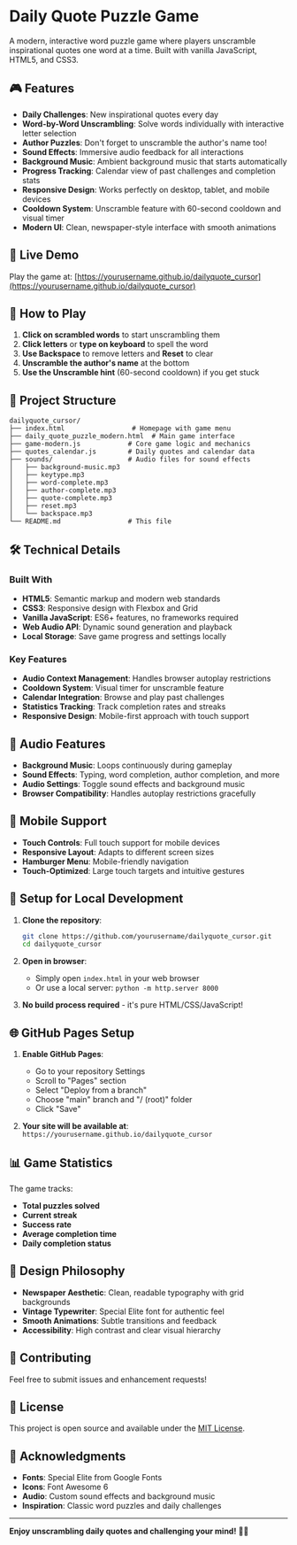 # Daily Quote Puzzle Game

A modern, interactive word puzzle game where players unscramble inspirational quotes one word at a time. Built with vanilla JavaScript, HTML5, and CSS3.

## 🎮 Features

- **Daily Challenges**: New inspirational quotes every day
- **Word-by-Word Unscrambling**: Solve words individually with interactive letter selection
- **Author Puzzles**: Don't forget to unscramble the author's name too!
- **Sound Effects**: Immersive audio feedback for all interactions
- **Background Music**: Ambient background music that starts automatically
- **Progress Tracking**: Calendar view of past challenges and completion stats
- **Responsive Design**: Works perfectly on desktop, tablet, and mobile devices
- **Cooldown System**: Unscramble feature with 60-second cooldown and visual timer
- **Modern UI**: Clean, newspaper-style interface with smooth animations

## 🚀 Live Demo

Play the game at: [https://yourusername.github.io/dailyquote_cursor](https://yourusername.github.io/dailyquote_cursor)

## 🎯 How to Play

1. **Click on scrambled words** to start unscrambling them
2. **Click letters** or **type on keyboard** to spell the word
3. **Use Backspace** to remove letters and **Reset** to clear
4. **Unscramble the author's name** at the bottom
5. **Use the Unscramble hint** (60-second cooldown) if you get stuck

## 📁 Project Structure

```
dailyquote_cursor/
├── index.html                 # Homepage with game menu
├── daily_quote_puzzle_modern.html  # Main game interface
├── game-modern.js            # Core game logic and mechanics
├── quotes_calendar.js        # Daily quotes and calendar data
├── sounds/                   # Audio files for sound effects
│   ├── background-music.mp3
│   ├── keytype.mp3
│   ├── word-complete.mp3
│   ├── author-complete.mp3
│   ├── quote-complete.mp3
│   ├── reset.mp3
│   └── backspace.mp3
└── README.md                 # This file
```

## 🛠️ Technical Details

### Built With
- **HTML5**: Semantic markup and modern web standards
- **CSS3**: Responsive design with Flexbox and Grid
- **Vanilla JavaScript**: ES6+ features, no frameworks required
- **Web Audio API**: Dynamic sound generation and playback
- **Local Storage**: Save game progress and settings locally

### Key Features
- **Audio Context Management**: Handles browser autoplay restrictions
- **Cooldown System**: Visual timer for unscramble feature
- **Calendar Integration**: Browse and play past challenges
- **Statistics Tracking**: Track completion rates and streaks
- **Responsive Design**: Mobile-first approach with touch support

## 🎵 Audio Features

- **Background Music**: Loops continuously during gameplay
- **Sound Effects**: Typing, word completion, author completion, and more
- **Audio Settings**: Toggle sound effects and background music
- **Browser Compatibility**: Handles autoplay restrictions gracefully

## 📱 Mobile Support

- **Touch Controls**: Full touch support for mobile devices
- **Responsive Layout**: Adapts to different screen sizes
- **Hamburger Menu**: Mobile-friendly navigation
- **Touch-Optimized**: Large touch targets and intuitive gestures

## 🔧 Setup for Local Development

1. **Clone the repository**:
   ```bash
   git clone https://github.com/yourusername/dailyquote_cursor.git
   cd dailyquote_cursor
   ```

2. **Open in browser**:
   - Simply open `index.html` in your web browser
   - Or use a local server: `python -m http.server 8000`

3. **No build process required** - it's pure HTML/CSS/JavaScript!

## 🌐 GitHub Pages Setup

1. **Enable GitHub Pages**:
   - Go to your repository Settings
   - Scroll to "Pages" section
   - Select "Deploy from a branch"
   - Choose "main" branch and "/ (root)" folder
   - Click "Save"

2. **Your site will be available at**:
   `https://yourusername.github.io/dailyquote_cursor`

## 📊 Game Statistics

The game tracks:
- **Total puzzles solved**
- **Current streak**
- **Success rate**
- **Average completion time**
- **Daily completion status**

## 🎨 Design Philosophy

- **Newspaper Aesthetic**: Clean, readable typography with grid backgrounds
- **Vintage Typewriter**: Special Elite font for authentic feel
- **Smooth Animations**: Subtle transitions and feedback
- **Accessibility**: High contrast and clear visual hierarchy

## 🤝 Contributing

Feel free to submit issues and enhancement requests!

## 📄 License

This project is open source and available under the [MIT License](LICENSE).

## 🙏 Acknowledgments

- **Fonts**: Special Elite from Google Fonts
- **Icons**: Font Awesome 6
- **Audio**: Custom sound effects and background music
- **Inspiration**: Classic word puzzles and daily challenges

---

**Enjoy unscrambling daily quotes and challenging your mind!** 🧩✨ 